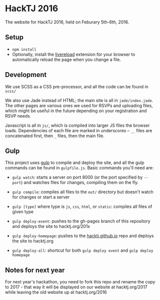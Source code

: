 HackTJ 2016
===========
The website for HackTJ 2016, held on Feburary 5th-6th, 2016.

Setup
-----
- `npm install`
- Optionally, install the [livereload](http://livereload.com) extension for your browser to automatically reload the page when you change a file.

Development
-----------
We use SCSS as a CSS pre-processor, and all the code can be found in `scss/`

We also use Jade instead of HTML; the main site is all in `jade/index.jade`. The other pages are various ones we used for RSVPs and uploading files, which might be useful in the future depending on your registration and RSVP needs.

Javascript is all in `js/`, which is compiled into larger JS files the browser loads. Dependencies of each file are marked in underscores – `__` files are concatenated first, then `_` files, then the main file.

Gulp
----
This project uses [gulp](http://gulpjs.com) to compile and deploy the site, and all the gulp commands can be found in `gulpfile.js`. Basic commands you'll need are:

- `gulp watch`: starts a server on port 8000 (or the port specified by `--port`) and watches files for changes, compiling them on the fly.

- `gulp compile`: compiles all files to the `out/` directory but doesn't watch for changes or start a server

- `gulp [type]` where type is `js`, `css`, `html`, or `static`: compiles all files of given type 

- `gulp deploy-event`: pushes to the gh-pages branch of this repository and deploys the site to hacktj.org/201x

- `gulp deploy-homepage`: pushes to the [hacktj.github.io](https://github.com/hacktj/hacktj.github.io) repo and deploys the site to hacktj.org

- `gulp deploy-all`: shortcut for both `gulp deploy event` and `gulp deploy homepage`


Notes for next year
-------------------
For next year's hackathon, you need to fork this repo and rename the copy to 2017 - that way it will be displayed on our website at hacktj.org/2017 while leaving the old website up at hacktj.org/2016